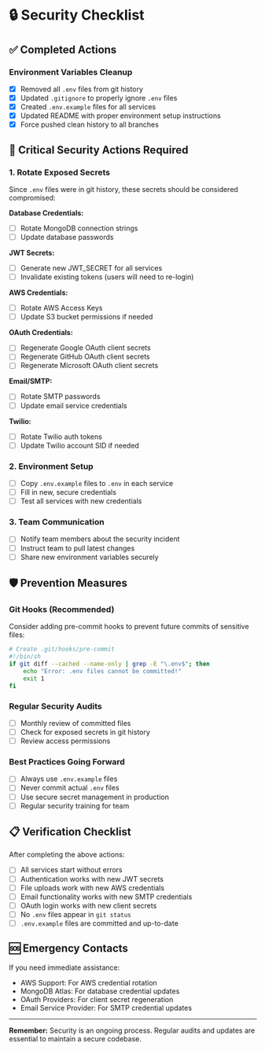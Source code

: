 # 🔒 Security Checklist

## ✅ Completed Actions

### Environment Variables Cleanup
- [x] Removed all `.env` files from git history
- [x] Updated `.gitignore` to properly ignore `.env` files
- [x] Created `.env.example` files for all services
- [x] Updated README with proper environment setup instructions
- [x] Force pushed clean history to all branches

## 🚨 Critical Security Actions Required

### 1. Rotate Exposed Secrets
Since `.env` files were in git history, these secrets should be considered compromised:

**Database Credentials:**
- [ ] Rotate MongoDB connection strings
- [ ] Update database passwords

**JWT Secrets:**
- [ ] Generate new JWT_SECRET for all services
- [ ] Invalidate existing tokens (users will need to re-login)

**AWS Credentials:**
- [ ] Rotate AWS Access Keys
- [ ] Update S3 bucket permissions if needed

**OAuth Credentials:**
- [ ] Regenerate Google OAuth client secrets
- [ ] Regenerate GitHub OAuth client secrets
- [ ] Regenerate Microsoft OAuth client secrets

**Email/SMTP:**
- [ ] Rotate SMTP passwords
- [ ] Update email service credentials

**Twilio:**
- [ ] Rotate Twilio auth tokens
- [ ] Update Twilio account SID if needed

### 2. Environment Setup
- [ ] Copy `.env.example` files to `.env` in each service
- [ ] Fill in new, secure credentials
- [ ] Test all services with new credentials

### 3. Team Communication
- [ ] Notify team members about the security incident
- [ ] Instruct team to pull latest changes
- [ ] Share new environment variables securely

## 🛡️ Prevention Measures

### Git Hooks (Recommended)
Consider adding pre-commit hooks to prevent future commits of sensitive files:

```bash
# Create .git/hooks/pre-commit
#!/bin/sh
if git diff --cached --name-only | grep -E "\.env$"; then
    echo "Error: .env files cannot be committed!"
    exit 1
fi
```

### Regular Security Audits
- [ ] Monthly review of committed files
- [ ] Check for exposed secrets in git history
- [ ] Review access permissions

### Best Practices Going Forward
- [ ] Always use `.env.example` files
- [ ] Never commit actual `.env` files
- [ ] Use secure secret management in production
- [ ] Regular security training for team

## 📋 Verification Checklist

After completing the above actions:

- [ ] All services start without errors
- [ ] Authentication works with new JWT secrets
- [ ] File uploads work with new AWS credentials
- [ ] Email functionality works with new SMTP credentials
- [ ] OAuth login works with new client secrets
- [ ] No `.env` files appear in `git status`
- [ ] `.env.example` files are committed and up-to-date

## 🆘 Emergency Contacts

If you need immediate assistance:
- AWS Support: For AWS credential rotation
- MongoDB Atlas: For database credential updates
- OAuth Providers: For client secret regeneration
- Email Service Provider: For SMTP credential updates

---

**Remember:** Security is an ongoing process. Regular audits and updates are essential to maintain a secure codebase.